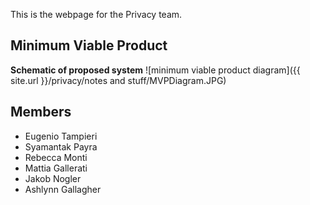 This is the webpage for the Privacy team.


## Minimum Viable Product
**Schematic of proposed system**
![minimum viable product diagram]({{ site.url }}/privacy/notes and stuff/MVPDiagram.JPG)



## Members

- Eugenio Tampieri
- Syamantak Payra
- Rebecca Monti
- Mattia Gallerati
- Jakob Nogler
- Ashlynn Gallagher